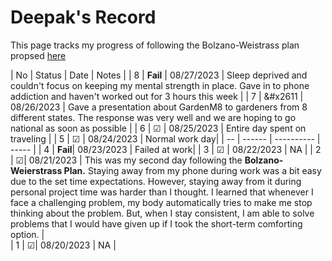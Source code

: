 # Deepak's Record
This page tracks my progress of following the Bolzano-Weistrass plan propsed [here](https://github.com/Bolzano-Weierstrass-plan)

| No | Status | Date | Notes |
| 8 | **Fail** | 08/27/2023 | Sleep deprived and couldn't focus on keeping my mental strength in place. Gave in to phone addiction and haven't worked out for 3 hours this week |
| 7 | &#x2611 | 08/26/2023 | Gave a presentation about GardenM8 to gardeners from 8 different states. The response was very well and we are hoping to go national as soon as possible |
| 6 | &#x2611; | 08/25/2023 | Entire day spent on traveling |
| 5 | &#x2611; | 08/24/2023 | Normal work day|
| -- | ------ | ---------- | ----- |
| 4  | **Fail**| 08/23/2023 | Failed at work|
| 3  | &#x2611; | 08/22/2023 | NA |
| 2  | &#x2611;| 08/21/2023 | This was my second day following the **Bolzano-Weierstrass Plan.** Staying away from my phone during work was a bit easy due to the set time expectations. However, staying away from it during personal project time was harder than I thought. I learned that whenever I face a challenging problem, my body automatically tries to make me stop thinking about the problem. But, when I stay consistent, I am able to solve problems that I would have given up if I took the short-term comforting option. |  
| 1  | &#x2611;| 08/20/2023 | NA    |
